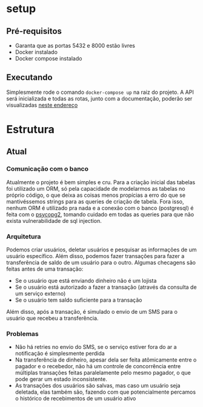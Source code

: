 # setup
## Pré-requisitos

- Garanta que as portas 5432 e 8000 estão livres
- Docker instalado
- Docker compose instalado

## Executando
Simplesmente rode o comando `docker-compose up` na raiz do projeto. A API será inicializada e todas as rotas, junto com a documentação, poderão ser visualizadas [neste endereço](0.0.0.0:8000/docs)

# Estrutura
## Atual
### Comunicação com o banco
Atualmente o projeto é bem simples e cru. Para a criação inicial das tabelas foi utilizado um ORM, só pela capacidade
de modelarmos as tabelas no próprio código, o que deixa as coisas menos propícias a erro do que se mantivéssemos strings
para as queries de criação de tabela. Fora isso, nenhum ORM é utilizado pra nada e a conexão com o banco (postgresql) é feita com o [psycopg2](https://www.psycopg.org/docs/usage.html), tomando cuidado em todas as queries para que não exista vulnerabilidade de sql injection.

### Arquitetura
Podemos criar usuários, deletar usuários e pesquisar as informações de um usuário específico. Além disso, podemos fazer transações para fazer a transferência de saldo de um usuário para o outro. Algumas checagens são feitas antes de uma transação:

- Se o usuário que está enviando dinheiro não é um lojista
- Se o usuário está autorizado a fazer a transação (através da consulta de um serviço externo)
- Se o usuário tem saldo suficiente para a transação

Além disso, após a transação, é simulado o envio de um SMS para o usuário que recebeu a transferência.

### Problemas
- Não há retries no envio do SMS, se o serviço estiver fora do ar a notificação é simplesmente perdida
- Na transferência de dinheiro, apesar dela ser feita atômicamente entre o pagador e o recebedor, não há um controle de concorrência entre múltiplas transações feitas paralelamente pelo mesmo pagador, o que pode gerar um estado inconsistente.
- As transações dos usuários são salvas, mas caso um usuário seja deletada, elas também são, fazendo com que potencialmente percamos o histórico de recebimentos de um usuário ativo